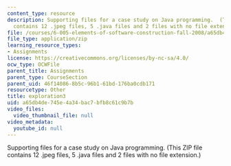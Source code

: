 ```yaml
---
content_type: resource
description: Supporting files for a case study on Java programming.  (This ZIP file
  contains 12 .jpeg files, 5 .java files and 2 files with no file extension.)
file: /courses/6-005-elements-of-software-construction-fall-2008/a65db4de745e4a34bac7bfb8c61c9b7b_exploration3.zip
file_type: application/zip
learning_resource_types:
- Assignments
license: https://creativecommons.org/licenses/by-nc-sa/4.0/
ocw_type: OCWFile
parent_title: Assignments
parent_type: CourseSection
parent_uid: 46f14086-8b5c-96b1-61bd-176ba0cdb171
resourcetype: Other
title: exploration3
uid: a65db4de-745e-4a34-bac7-bfb8c61c9b7b
video_files:
  video_thumbnail_file: null
video_metadata:
  youtube_id: null
---
```

Supporting files for a case study on Java programming.  (This ZIP file contains 12 .jpeg files, 5 .java files and 2 files with no file extension.)